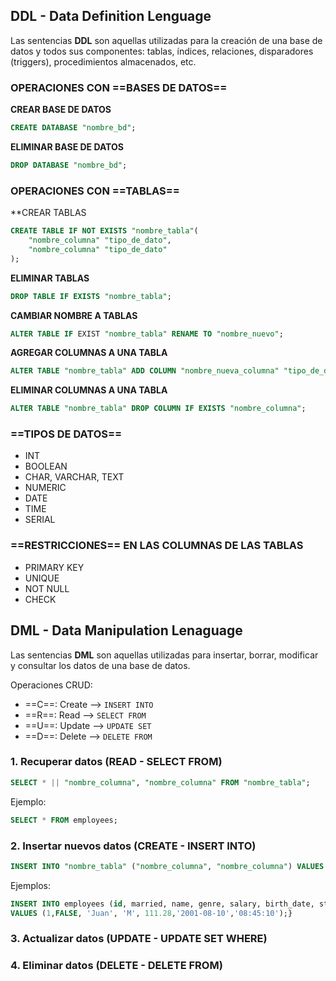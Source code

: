 ## DDL - Data Definition Lenguage

Las sentencias **DDL** son aquellas utilizadas para la creación de una base de datos y todos sus componentes: tablas, índices, relaciones, disparadores (triggers), procedimientos almacenados, etc.

### OPERACIONES CON ==BASES DE DATOS==

**CREAR BASE DE DATOS**
```sql 
CREATE DATABASE "nombre_bd";
```

**ELIMINAR BASE DE DATOS**
```sql 
DROP DATABASE "nombre_bd";
```

### OPERACIONES CON ==TABLAS==

**CREAR TABLAS
```sql 
CREATE TABLE IF NOT EXISTS "nombre_tabla"(
	"nombre_columna" "tipo_de_dato",
	"nombre_columna" "tipo_de_dato"
);
```

**ELIMINAR TABLAS**
```sql 
DROP TABLE IF EXISTS "nombre_tabla";
```

**CAMBIAR NOMBRE A TABLAS**
```sql 
ALTER TABLE IF EXIST "nombre_tabla" RENAME TO "nombre_nuevo";
```

**AGREGAR COLUMNAS A UNA TABLA**
```sql 
ALTER TABLE "nombre_tabla" ADD COLUMN "nombre_nueva_columna" "tipo_de_dato";
```
**ELIMINAR COLUMNAS A UNA TABLA**
```sql 
ALTER TABLE "nombre_tabla" DROP COLUMN IF EXISTS "nombre_columna";
```


### ==TIPOS DE DATOS==
* INT
* BOOLEAN
* CHAR, VARCHAR, TEXT
* NUMERIC
* DATE
* TIME
* SERIAL


### ==RESTRICCIONES== EN LAS COLUMNAS DE LAS TABLAS
* PRIMARY KEY
* UNIQUE
* NOT NULL
* CHECK








## DML - Data Manipulation Lenaguage

Las sentencias **DML** son aquellas utilizadas para insertar, borrar, modificar y consultar los datos de una base de datos.

Operaciones CRUD:

* ==C==: Create --> ``INSERT INTO``
* ==R==: Read --> ``SELECT FROM``
* ==U==: Update --> ``UPDATE SET``
* ==D==: Delete --> ``DELETE FROM``

### 1. Recuperar datos (READ - SELECT FROM)

```sql 
SELECT * || "nombre_columna", "nombre_columna" FROM "nombre_tabla";
```

Ejemplo:

```sql 
SELECT * FROM employees;
```


### 2. Insertar nuevos datos (CREATE - INSERT INTO)

```sql 
INSERT INTO "nombre_tabla" ("nombre_columna", "nombre_columna") VALUES ("datos", "datos");
```

Ejemplos:

```sql 
INSERT INTO employees (id, married, name, genre, salary, birth_date, start_at) 
VALUES (1,FALSE, 'Juan', 'M', 111.28,'2001-08-10','08:45:10');}
```

### 3. Actualizar datos (UPDATE - UPDATE SET WHERE)



### 4. Eliminar datos (DELETE - DELETE FROM)